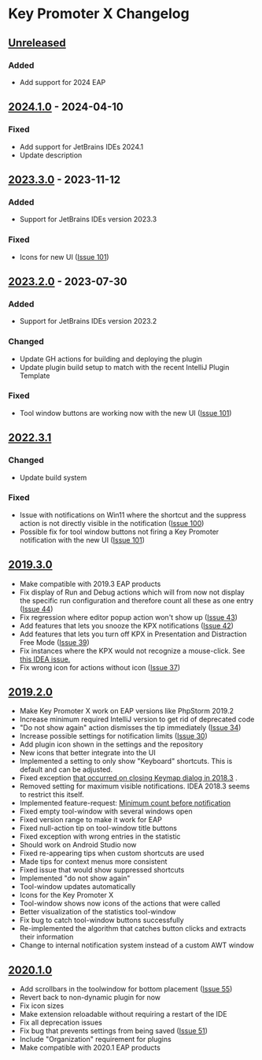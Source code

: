 # Key Promoter X Changelog

## [Unreleased]

### Added

- Add support for 2024 EAP

## [2024.1.0] - 2024-04-10

### Fixed

- Add support for JetBrains IDEs 2024.1
- Update description

## [2023.3.0] - 2023-11-12

### Added

- Support for JetBrains IDEs version 2023.3

### Fixed

- Icons for new UI
  ([Issue 101](https://github.com/halirutan/IntelliJ-Key-Promoter-X/issues/104))

## [2023.2.0] - 2023-07-30

### Added

- Support for JetBrains IDEs version 2023.2

### Changed

- Update GH actions for building and deploying the plugin
- Update plugin build setup to match with the recent IntelliJ Plugin Template

### Fixed

- Tool window buttons are working now with the new UI
  ([Issue 101](https://github.com/halirutan/IntelliJ-Key-Promoter-X/issues/101))

## [2022.3.1]

### Changed

- Update build system

### Fixed

- Issue with notifications on Win11 where the shortcut and the suppress action is not directly visible in the
  notification
  ([Issue 100](https://github.com/halirutan/IntelliJ-Key-Promoter-X/issues/100))
- Possible fix for tool window buttons not firing a Key Promoter notification with the new UI
  ([Issue 101](https://github.com/halirutan/IntelliJ-Key-Promoter-X/issues/101))

## [2019.3.0]

- Make compatible with 2019.3 EAP products
- Fix display of Run and Debug actions which will from now not display the specific run configuration and therefore
  count all these as one entry ([Issue 44](https://github.com/halirutan/IntelliJ-Key-Promoter-X/issues/44))
- Fix regression where editor popup action won't show
  up ([Issue 43](https://github.com/halirutan/IntelliJ-Key-Promoter-X/issues/42))
- Add features that lets you snooze the KPX
  notifications ([Issue 42](https://github.com/halirutan/IntelliJ-Key-Promoter-X/issues/42))
- Add features that lets you turn off KPX in Presentation and Distraction Free
  Mode ([Issue 39](https://github.com/halirutan/IntelliJ-Key-Promoter-X/issues/39))
- Fix instances where the KPX would not recognize a mouse-click.
  See [this IDEA issue.](https://youtrack.jetbrains.com/issue/IDEA-219133)
- Fix wrong icon for actions without icon ([Issue 37](https://github.com/halirutan/IntelliJ-Key-Promoter-X/issues/37))

## [2019.2.0]

- Make Key Promoter X work on EAP versions like PhpStorm 2019.2
- Increase minimum required IntelliJ version to get rid of deprecated code
- "Do not show again" action dismisses the tip
  immediately ([Issue 34](https://github.com/halirutan/IntelliJ-Key-Promoter-X/issues/34))
- Increase possible settings for notification limits
  ([Issue 30](https://github.com/halirutan/IntelliJ-Key-Promoter-X/issues/30))
- Add plugin icon shown in the settings and the repository
- New icons that better integrate into the UI
- Implemented a setting to only show "Keyboard" shortcuts. This is default and can be adjusted.
- Fixed
  exception [that occurred on closing Keymap dialog in 2018.3](https://github.com/halirutan/IntelliJ-Key-Promoter-X/issues/27)
  .
- Removed setting for maximum visible notifications. IDEA 2018.3 seems to restrict this itself.
- Implemented feature-request:
  [Minimum count before notification](https://github.com/halirutan/IntelliJ-Key-Promoter-X/issues/20#event-1720427835)
- Fixed empty tool-window with several windows open
- Fixed version range to make it work for EAP
- Fixed null-action tip on tool-window title buttons
- Fixed exception with wrong entries in the statistic
- Should work on Android Studio now
- Fixed re-appearing tips when custom shortcuts are used
- Made tips for context menus more consistent
- Fixed issue that would show suppressed shortcuts
- Implemented "do not show again"
- Tool-window updates automatically
- Icons for the Key Promoter X
- Tool-window shows now icons of the actions that were called
- Better visualization of the statistics tool-window
- Fix bug to catch tool-window buttons successfully
- Re-implemented the algorithm that catches button clicks and extracts their information
- Change to internal notification system instead of a custom AWT window

## [2020.1.0]

- Add scrollbars in the toolwindow for bottom
  placement ([Issue 55](https://github.com/halirutan/IntelliJ-Key-Promoter-X/issues/55))
- Revert back to non-dynamic plugin for now
- Fix icon sizes
- Make extension reloadable without requiring a restart of the IDE
- Fix all deprecation issues
- Fix bug that prevents settings from being
  saved ([Issue 51](https://github.com/halirutan/IntelliJ-Key-Promoter-X/issues/51))
- Include "Organization" requirement for plugins
- Make compatible with 2020.1 EAP products

[Unreleased]: https://github.com/halirutan/IntelliJ-Key-Promoter-X/compare/v2024.1.0...HEAD
[2024.1.0]: https://github.com/halirutan/IntelliJ-Key-Promoter-X/compare/v2023.3.0...v2024.1.0
[2023.3.0]: https://github.com/halirutan/IntelliJ-Key-Promoter-X/compare/v2023.2.0...v2023.3.0
[2023.2.0]: https://github.com/halirutan/IntelliJ-Key-Promoter-X/compare/v2022.3.1...v2023.2.0
[2022.3.1]: https://github.com/halirutan/IntelliJ-Key-Promoter-X/compare/v2019.3.0...v2022.3.1
[2020.1.0]: https://github.com/halirutan/IntelliJ-Key-Promoter-X/commits/v2020.1.0
[2019.3.0]: https://github.com/halirutan/IntelliJ-Key-Promoter-X/compare/v2019.2.0...v2019.3.0
[2019.2.0]: https://github.com/halirutan/IntelliJ-Key-Promoter-X/compare/v2020.1.0...v2019.2.0
